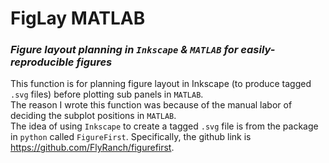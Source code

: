 # FigLay MATLAB
### *Figure layout planning in `Inkscape` & `MATLAB` for easily-reproducible figures*  
This function is for planning figure layout in Inkscape (to produce tagged `.svg` files) before plotting sub panels in `MATLAB`.   
The reason I wrote this function was because of the manual labor of deciding the subplot positions in `MATLAB`.  
The idea of using `Inkscape` to create a tagged `.svg` file is from the package in `python` called `FigureFirst`. Specifically, the github link is https://github.com/FlyRanch/figurefirst.
